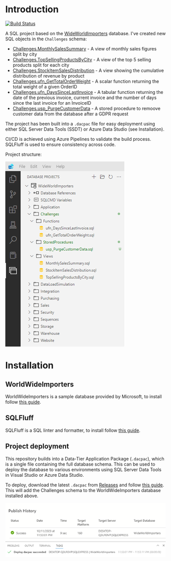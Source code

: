 # Introduction

[![Build Status](https://dev.azure.com/justinfrizzell/Wide%20World%20Importers/_apis/build/status%2FJustinFrizzell.wide-world-importers-sql-project?branchName=main)](https://dev.azure.com/justinfrizzell/Wide%20World%20Importers/_build/latest?definitionId=4&branchName=main)

A SQL project based on the [WideWorldImporters](https://learn.microsoft.com/en-us/sql/samples/wide-world-importers-what-is?view=sql-server-ver16) database. I've created new SQL objects in the `Challenges` schema:

- [Challenges.MonthlySalesSummary](https://github.com/JustinFrizzell/wide-world-importers-sql-project/blob/main/WideWorldImporters/Challenges/Views/MonthlySalesSummary.sql) - A view of monthly sales figures split by city
- [Challenges.TopSellingProductsByCity](https://github.com/JustinFrizzell/wide-world-importers-sql-project/blob/main/WideWorldImporters/Challenges/Views/TopSellingProductsByCity.sql) - A view of the top 5 selling products split for each city
- [Challenges.StockItemSalesDistribution](https://github.com/JustinFrizzell/wide-world-importers-sql-project/blob/main/WideWorldImporters/Challenges/Views/StockItemSalesDistribution.sql) - A view showing the cumulative distribution of revenue by product
- [Challenges.ufn_GetTotalOrderWeight](https://github.com/JustinFrizzell/wide-world-importers-sql-project/blob/main/WideWorldImporters/Challenges/Functions/ufn_GetTotalOrderWeight.sql) - A scalar function returning the total weight of a given OrderID
- [Challenges.ufn_DaysSinceLastInvoice](https://github.com/JustinFrizzell/wide-world-importers-sql-project/blob/main/WideWorldImporters/Challenges/Functions/ufn_DaysSinceLastInvoice.sql) - A tabular function returning the date of the previous invoice, current invoice and the number of days since the last invoice for an InvoiceID
- [Challenges.usp_PurgeCustomerData](https://github.com/JustinFrizzell/wide-world-importers-sql-project/blob/main/WideWorldImporters/Challenges/StoredProcedures/usp_PurgeCustomerData.sql) - A stored procedure to remoove customer data from the database after a GDPR request

The project has been built into a `.dacpac` file for easy deployment using either SQL Server Data Tools (SSDT) or Azure Data Studio (see Installation).

CI/CD is achieved using Azure Pipelines to validate the build process. SQLFluff is used to ensure consistency across code.

Project structure:

![Screenshot showing structure](https://raw.githubusercontent.com/JustinFrizzell/wide-world-importers-sql-project/main/project_structure.png)

# Installation

## WorldWideImporters

WorldWideImporters is a sample database provided by Microsoft, to install follow [this guide](https://learn.microsoft.com/en-us/sql/samples/wide-world-importers-oltp-install-configure?view=sql-server-ver16).

## SQLFluff

SQLFluff is a SQL linter and formatter, to install follow [this guide](https://docs.sqlfluff.com/en/stable/gettingstarted.html).

## Project deployment

This repository builds into a Data-Tier Application Package (`.dacpac`), which is a single file containing the full database schema. This can be used to deploy the database to various environments using SQL Server Data Tools in Visual Studio or Azure Data Studio.

To deploy, download the latest `.dacpac` from [Releases](https://github.com/JustinFrizzell/wide-world-importers-sql-project/releases) and follow [this guide](https://www.sqlservercentral.com/articles/sql-server-dacpac-in-azure-data-studio). This will add the Challenges schema to the WorldWideImporters database installed above.

![Screenshot showing deployment](https://raw.githubusercontent.com/JustinFrizzell/wide-world-importers-sql-project/main/deployment.png)